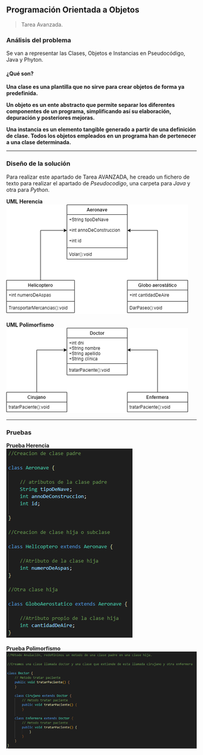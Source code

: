 
## Programación Orientada a Objetos

> Tarea Avanzada.

###  Análisis del problema

Se van a representar las Clases, Objetos e Instancias en Pseudocódigo, Java y Phyton.

####  ¿Qué son?

**Una clase es una plantilla que no sirve para crear objetos de forma ya predefinida.**

**Un objeto es un ente abstracto que permite separar los diferentes componentes de un programa, simplificando así su elaboración, depuración y posteriores mejoras.**

**Una instancia es un elemento tangible generado a partir de una definición de clase. Todos los objetos empleados en un programa han de pertenecer a una clase determinada.**

---

###  Diseño de la solución

Para realizar este apartado de Tarea AVANZADA, he creado un fichero de texto para realizar el apartado de _Pseudocodigo_, una carpeta para _Java_ y otra para _Python_.

**UML Herencia**
<br/>
![Herencia UML](https://github.com/FranciscoManuelLopezCabrera/DWEC/blob/main/POO/boletin/HerenciaUML.png "Herencia UML")
<br/>
<br/>
**UML Polimorfismo**
<br/>
![Polimorfismo UML](https://github.com/FranciscoManuelLopezCabrera/DWEC/blob/main/POO/boletin/PolimorfismoUML.png "Polimorfismo UML")
 
---

###  Pruebas

**Prueba Herencia**
<br/>
![Prueba Herencia](https://github.com/FranciscoManuelLopezCabrera/DWEC/blob/main/POO/boletin/Herencia.png "Herencia Prueba")
<br/>
<br/>
**Prueba Polimorfismo**
<br/>
![Prueba Polimorfismo](https://github.com/FranciscoManuelLopezCabrera/DWEC/blob/main/POO/boletin/Polimorfismo.PNG "Polimorfismo Prueba")
